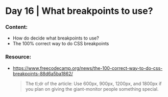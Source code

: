 # Day 16 | What breakpoints to use?

### Content:

- How do decide what breakpoints to use?
- The 100% correct way to do CSS breakpoints

### Resource:

- https://www.freecodecamp.org/news/the-100-correct-way-to-do-css-breakpoints-88d6a5ba1862/
  > The tl;dr of the article: Use 600px, 900px, 1200px, and 1800px if you plan on giving the giant-monitor people something special.
